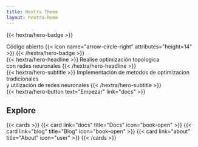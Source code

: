 ```yaml
---
title: Hextra Theme
layout: hextra-home
---
```


{{< hextra/hero-badge >}}
  <div class="w-2 h-2 rounded-full bg-primary-400"></div>
  <span>Código abierto</span>
  {{< icon name="arrow-circle-right" attributes="height=14" >}}
{{< /hextra/hero-badge >}}

<div class="mt-6 mb-6">
{{< hextra/hero-headline >}}
  Realise optimización topologica&nbsp;<br class="sm:block hidden" />con redes neuronales
{{< /hextra/hero-headline >}}
</div>

<div class="mb-12">
{{< hextra/hero-subtitle >}}
  Implementación de metodos de optimizacion tradicionales&nbsp;<br class="sm:block hidden" />y utilización de redes neuronales
{{< /hextra/hero-subtitle >}}
</div>

<div class="mb-6">
{{< hextra/hero-button text="Empezar" link="docs" >}}
</div>

## Explore

{{< cards >}}
  {{< card link="docs" title="Docs" icon="book-open" >}}
  {{< card link="blog" title="Blog" icon="book-open" >}}
  {{< card link="about" title="About" icon="user" >}}
{{< /cards >}}
